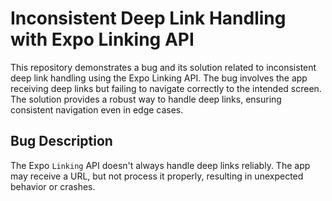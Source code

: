 # Inconsistent Deep Link Handling with Expo Linking API

This repository demonstrates a bug and its solution related to inconsistent deep link handling using the Expo Linking API.  The bug involves the app receiving deep links but failing to navigate correctly to the intended screen. The solution provides a robust way to handle deep links, ensuring consistent navigation even in edge cases.

## Bug Description
The Expo `Linking` API doesn't always handle deep links reliably.  The app may receive a URL, but not process it properly, resulting in unexpected behavior or crashes.